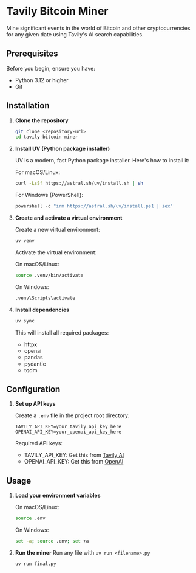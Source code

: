 # Tavily Bitcoin Miner

Mine significant events in the world of Bitcoin and other cryptocurrencies for any given date using Tavily's AI search capabilities.

## Prerequisites

Before you begin, ensure you have:
- Python 3.12 or higher
- Git

## Installation

1. **Clone the repository**
   ```bash
   git clone <repository-url>
   cd tavily-bitcoin-miner
   ```

2. **Install UV (Python package installer)**
   
   UV is a modern, fast Python package installer. Here's how to install it:

   For macOS/Linux:
   ```bash
   curl -LsSf https://astral.sh/uv/install.sh | sh
   ```

   For Windows (PowerShell):
   ```powershell
   powershell -c "irm https://astral.sh/uv/install.ps1 | iex"
   ```

3. **Create and activate a virtual environment**

   Create a new virtual environment:
   ```bash
   uv venv
   ```

   Activate the virtual environment:

   On macOS/Linux:
   ```bash
   source .venv/bin/activate
   ```

   On Windows:
   ```bash
   .venv\Scripts\activate
   ```

4. **Install dependencies**
   ```bash
   uv sync
   ```

   This will install all required packages:
   - httpx
   - openai
   - pandas
   - pydantic
   - tqdm

## Configuration

1. **Set up API keys**

   Create a `.env` file in the project root directory:
   ```
   TAVILY_API_KEY=your_tavily_api_key_here
   OPENAI_API_KEY=your_openai_api_key_here
   ```

   Required API keys:
   - TAVILY_API_KEY: Get this from [Tavily AI](https://tavily.com)
   - OPENAI_API_KEY: Get this from [OpenAI](https://platform.openai.com/api-keys)

## Usage

1. **Load your environment variables**

   On macOS/Linux:
   ```bash
   source .env
   ```

   On Windows:
   ```bash
   set -a; source .env; set +a
   ```

2. **Run the miner**
   Run any file with `uv run <filename>.py`
   ```bash
   uv run final.py 
   ```